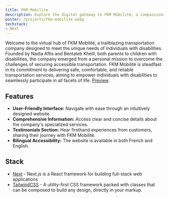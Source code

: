 ```yaml
---
title: FKM Mobilite
description: Explore the digital gateway to FKM Mobilité, a compassionate transportation company specializing in services for individuals with disabilities. Founded by Nadia Aftis and Bentaleb Khelil, parents who intimately understand the challenges of accessible transportation, FKM Mobilité is dedicated to ensuring safe, comfortable, and reliable transportation for all. Their mission is to facilitate the participation of people with disabilities in every aspect of life.
poster: /projects/fkm-mobilite.webp
techstack:
- Next
---
```


Welcome to the virtual hub of FKM Mobilité, a trailblazing transportation company designed to meet the unique needs of individuals with disabilities. Founded by Nadia Aftis and Bentaleb Khelil, both parents to children with disabilities, the company emerged from a personal mission to overcome the challenges of securing accessible transportation. FKM Mobilité is steadfast in its commitment to delivering safe, comfortable, and reliable transportation services, aiming to empower individuals with disabilities to seamlessly participate in all facets of life.
[Preview](https://fkmmobilite.fr/).

## Features
- **User-Friendly Interface:** Navigate with ease through an intuitively designed website.
- **Comprehensive Information:** Access clear and concise details about the company's specialized services.
- **Testimonials Section:** Hear firsthand experiences from customers, sharing their journey with FKM Mobilité.
- **Bilingual Accessibility:** The website is available in both French and English.

## Stack
- [Next](https://nextjs.org) - Next.js is a React framework for building full-stack web applications
- [TailwindCSS](https://tailwindcss.com) - A utility-first CSS framework packed with classes that can be composed to build any design, directly in your markup.
